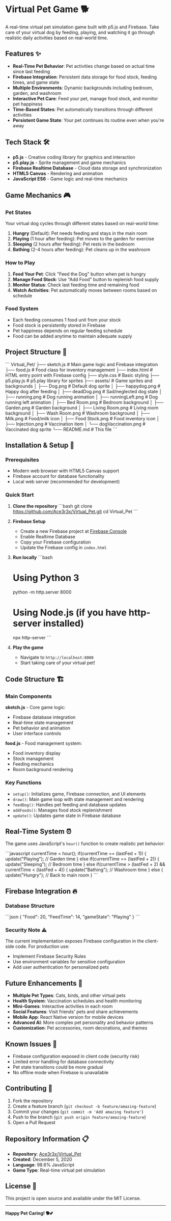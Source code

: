 # Virtual Pet Game 🐕

A real-time virtual pet simulation game built with p5.js and Firebase. Take care of your virtual dog by feeding, playing, and watching it go through realistic daily activities based on real-world time.

## Features ✨

- **Real-Time Pet Behavior**: Pet activities change based on actual time since last feeding
- **Firebase Integration**: Persistent data storage for food stock, feeding times, and game state
- **Multiple Environments**: Dynamic backgrounds including bedroom, garden, and washroom
- **Interactive Pet Care**: Feed your pet, manage food stock, and monitor pet happiness
- **Time-Based States**: Pet automatically transitions through different activities
- **Persistent Game State**: Your pet continues its routine even when you're away

## Tech Stack 🛠️

- **p5.js** - Creative coding library for graphics and interaction
- **p5.play.js** - Sprite management and game mechanics
- **Firebase Realtime Database** - Cloud data storage and synchronization
- **HTML5 Canvas** - Rendering and animation
- **JavaScript ES6** - Game logic and real-time mechanics

## Game Mechanics 🎮

### Pet States
Your virtual dog cycles through different states based on real-world time:

1. **Hungry** (Default): Pet needs feeding and stays in the main room
2. **Playing** (1 hour after feeding): Pet moves to the garden for exercise
3. **Sleeping** (2 hours after feeding): Pet rests in the bedroom
4. **Bathing** (2-4 hours after feeding): Pet cleans up in the washroom

### How to Play
1. **Feed Your Pet**: Click "Feed the Dog" button when pet is hungry
2. **Manage Food Stock**: Use "Add Food" button to replenish food supply
3. **Monitor Status**: Check last feeding time and remaining food
4. **Watch Activities**: Pet automatically moves between rooms based on schedule

### Food System
- Each feeding consumes 1 food unit from your stock
- Food stock is persistently stored in Firebase
- Pet happiness depends on regular feeding schedule
- Food can be added anytime to maintain adequate supply

## Project Structure 📁

\`\`\`
Virtual_Pet/
├── sketch.js              # Main game logic and Firebase integration
├── food.js               # Food class for inventory management
├── index.html            # HTML entry point with Firebase config
├── style.css             # Basic styling
├── p5.play.js           # p5.play library for sprites
├── assets/              # Game sprites and backgrounds
│   ├── Dog.png          # Default dog sprite
│   ├── happydog.png     # Happy dog after feeding
│   ├── deadDog.png      # Sad/neglected dog state
│   ├── running.png      # Dog running animation
│   ├── runningLeft.png  # Dog running left animation
│   ├── Bed Room.png     # Bedroom background
│   ├── Garden.png       # Garden background
│   ├── Living Room.png  # Living room background
│   ├── Wash Room.png    # Washroom background
│   ├── Milk.png         # Food/milk icon
│   ├── Food Stock.png   # Food inventory icon
│   ├── Injection.png    # Vaccination item
│   └── dogVaccination.png # Vaccinated dog sprite
└── README.md            # This file
\`\`\`

## Installation & Setup 🚀

### Prerequisites
- Modern web browser with HTML5 Canvas support
- Firebase account for database functionality
- Local web server (recommended for development)

### Quick Start

1. **Clone the repository**
   \`\`\`bash
   git clone https://github.com/Ace3r3x/Virtual_Pet.git
   cd Virtual_Pet
   \`\`\`

2. **Firebase Setup**
   - Create a new Firebase project at [Firebase Console](https://console.firebase.google.com/)
   - Enable Realtime Database
   - Copy your Firebase configuration
   - Update the Firebase config in `index.html`

3. **Run locally**
   \`\`\`bash
   # Using Python 3
   python -m http.server 8000
   
   # Using Node.js (if you have http-server installed)
   npx http-server
   \`\`\`

4. **Play the game**
   - Navigate to `http://localhost:8000`
   - Start taking care of your virtual pet!

## Code Structure 🏗️

### Main Components

**sketch.js** - Core game logic:
- Firebase database integration
- Real-time state management
- Pet behavior and animation
- User interface controls

**food.js** - Food management system:
- Food inventory display
- Stock management
- Feeding mechanics
- Room background rendering

### Key Functions

- `setup()`: Initializes game, Firebase connection, and UI elements
- `draw()`: Main game loop with state management and rendering
- `feedDog()`: Handles pet feeding and database updates
- `addFoods()`: Manages food stock replenishment
- `update()`: Updates game state in Firebase database

## Real-Time System ⏰

The game uses JavaScript's `hour()` function to create realistic pet behavior:

\`\`\`javascript
currentTime = hour();
if(currentTime == (lastFed + 1)) {
    update("Playing");     // Garden time
} else if(currentTime == (lastFed + 2)) {
    update("Sleeping");    // Bedroom time
} else if(currentTime > (lastFed + 2) && currentTime < (lastFed + 4)) {
    update("Bathing");     // Washroom time
} else {
    update("Hungry");      // Back to main room
}
\`\`\`

## Firebase Integration 🔥

### Database Structure
\`\`\`json
{
  "Food": 20,
  "FeedTime": 14,
  "gameState": "Playing"
}
\`\`\`

### Security Note ⚠️
The current implementation exposes Firebase configuration in the client-side code. For production use:
- Implement Firebase Security Rules
- Use environment variables for sensitive configuration
- Add user authentication for personalized pets

## Future Enhancements 🔮

- **Multiple Pet Types**: Cats, birds, and other virtual pets
- **Health System**: Vaccination schedules and health monitoring
- **Mini-Games**: Interactive activities in each room
- **Social Features**: Visit friends' pets and share achievements
- **Mobile App**: React Native version for mobile devices
- **Advanced AI**: More complex pet personality and behavior patterns
- **Customization**: Pet accessories, room decorations, and themes

## Known Issues 🐛

- Firebase configuration exposed in client code (security risk)
- Limited error handling for database connectivity
- Pet state transitions could be more gradual
- No offline mode when Firebase is unavailable

## Contributing 🤝

1. Fork the repository
2. Create a feature branch (`git checkout -b feature/amazing-feature`)
3. Commit your changes (`git commit -m 'Add amazing feature'`)
4. Push to the branch (`git push origin feature/amazing-feature`)
5. Open a Pull Request

## Repository Information 📋

- **Repository**: [Ace3r3x/Virtual_Pet](https://github.com/Ace3r3x/Virtual_Pet)
- **Created**: December 5, 2020
- **Language**: 98.6% JavaScript
- **Game Type**: Real-time virtual pet simulation

## License 📄

This project is open source and available under the MIT License.

---

**Happy Pet Caring! 🐕💕**
